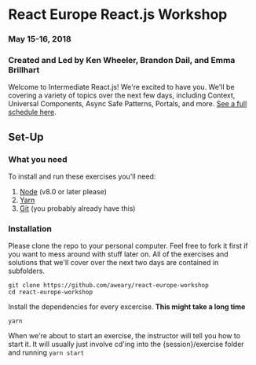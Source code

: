 # React Europe React.js Workshop
### May 15-16, 2018
### Created and Led by Ken Wheeler, Brandon Dail, and Emma Brillhart

Welcome to Intermediate React.js! We're excited to have you. We'll be covering a variety of topics over the next few days, including Context, Universal Components, Async Safe Patterns, Portals, and more. [See a full schedule here](./SCHEDULE.md).

## Set-Up

### What you need

To install and run these exercises you'll need:

1. [Node](https://nodejs.org/en/) (v8.0 or later please) 
2. [Yarn](https://yarnpkg.com/)
3. [Git](https://git-scm.com/) (you probably already have this)


### Installation

Please clone the repo to your personal computer. Feel free to fork it first if you want to mess around with stuff later on. All of the exercises and solutions that we'll cover over the next two days are contained in subfolders.


```
git clone https://github.com/aweary/react-europe-workshop
cd react-europe-workshop
```

Install the dependencies for every excercise. **This might take a long time**

```
yarn
```

When we're about to start an exercise, the instructor will tell you how to start it. It will usually just involve cd'ing into the {session}/exercise folder and running `yarn start`


